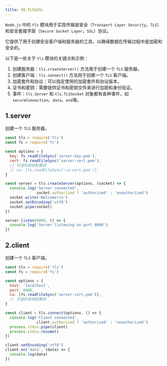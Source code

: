 ```yaml
---
title: 49.TLS&SSL
---
```


`Node.js` 中的 `tls` 模块用于实现传输层安全（`Transport Layer Security`，`TLS`）和安全套接字层（`Secure Socket Layer`，`SSL`）协议。

它提供了用于创建安全客户端和服务器的工具，以确保数据在传输过程中是加密和安全的。

以下是一些关于 `tls` 模块的关键点和示例：

1. 创建服务器：`tls.createServer()` 方法用于创建一个 `TLS` 服务器。
2. 创建客户端：`tls.connect()` 方法用于创建一个 `TLS` 客户端。
3. 加密套件和协议：可以指定使用的加密套件和协议版本。
4. 证书和密钥：需要提供证书和密钥文件来进行加密和身份验证。
5. 事件：`tls.Server` 和 `tls.TLSSocket` 对象都有各种事件，如`secureConnection`、`data`、`end`等。

## 1.server

创建一个 `TLS` 服务器。

```js
const tls = require('tls')
const fs = require('fs')

const options = {
  key: fs.readFileSync('server-key.pem'),
  cert: fs.readFileSync('server-cert.pem'),
  // 可选的其他配置项
  // ca: [fs.readFileSync('ca-cert.pem')],
}

const server = tls.createServer(options, (socket) => {
  console.log('Server connected',
              socket.authorized ? 'authorized' : 'unauthorized')
  socket.write('Welcome!\n')
  socket.setEncoding('utf8')
  socket.pipe(socket)
})

server.listen(8000, () => {
  console.log('Server listening on port 8000')
})
```

## 2.client

创建一个 `TLS` 客户端。

```js
const tls = require('tls')
const fs = require('fs')

const options = {
  host: 'localhost',
  port: 8000,
  ca: [fs.readFileSync('server-cert.pem')],
  // 可选的其他配置项
}

const client = tls.connect(options, () => {
  console.log('Client connected',
              client.authorized ? 'authorized' : 'unauthorized')
  process.stdin.pipe(client)
  process.stdin.resume()
})

client.setEncoding('utf8')
client.on('data', (data) => {
  console.log(data)
})
```
